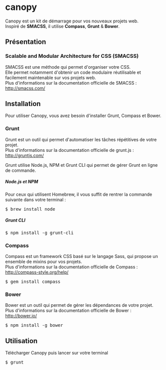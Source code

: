 canopy
======

Canopy est un kit de démarrage pour vos nouveaux projets web. <br>
Inspiré de <b>SMACSS</b>, il utilise <b>Compass</b>, <b>Grunt</b> & <b>Bower</b>.

<h2>Présentation</h2>

<h3>Scalable and Modular Architecture for CSS (SMACSS)</h3>

SMACSS est une méthode qui permet d'organiser votre CSS.<br>
Elle permet notamment d'obtenir un code modulaire réutilisable et facilement maintenable sur vos projets web.<br>
Plus d'informations sur la documentation officielle de SMACSS : http://smacss.com/

<h2>Installation</h2>

Pour utiliser Canopy, vous avez besoin d'installer Grunt, Compass et Bower.

<h3>Grunt</h3>

Grunt est un outil qui permet d'automatiser les tâches répétitives de votre projet.<br>
Plus d'informations sur la documentation officielle de grunt.js : http://gruntjs.com/<br>

Grunt utilise Node.js, NPM et Grunt CLI qui permet de gérer Grunt en ligne de commande.

<h5>Node.js et NPM</h5>

Pour ceux qui utilisent Homebrew, il vous suffit de rentrer la commande suivante dans votre terminal :

<pre>$ brew install node</pre>

<h5>Grunt CLI</h5>

<pre>$ npm install -g grunt-cli</pre>

<h3>Compass</h3>

Compass est un framework CSS basé sur le langage Sass, qui propose un ensemble de mixins pour vos projets.<br>
Plus d'informations sur la documentation officielle de Compass : http://compass-style.org/help/

<pre>$ gem install compass</pre>

<h3>Bower</h3>

Bower est un outil qui permet de gérer les dépendances de votre projet.<br>
Plus d'informations sur la documentation officielle de Bower : http://bower.io/

 <pre>$ npm install -g bower</pre>
 
<h2>Utilisation</h2>

Télécharger Canopy puis lancer sur votre terminal

<pre>$ grunt</pre>
